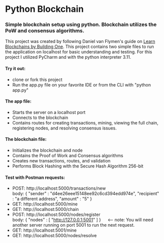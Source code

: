 # Python Blockchain
### Simple blockchain setup using python. Blockchain utilizes the PoW and consensus algorithms. 

This project was created by following Daniel van Flymen's guide on 
<a href="https://hackernoon.com/learn-blockchains-by-building-one-117428612f46">Learn Blockchains by Building One</a>. 
This project contains two simple files to run the application on localhost for basic understanding and testing. For
this project I utilized PyCharm and with the python interpreter 3.11.

#### Try it out:
* clone or fork this project
* Run the app.py file on your favorite IDE or from the CLI with "python app.py"

#### The app file:
* Starts the server on a localhost port
* Connects to the blockchain
* Contains routes for creating transactions, mining, viewing the full chain,<br>registering nodes, and resolving consensus 
issues.

#### The blockchain file:
* Initializes the blockchain and node
* Contains the Proof of Work and Consensus algorithms
* Creates new transactions, routes, and validation
* Performs Block Hashing with the Secure Hash Algorithm 256-bit

#### Test with Postman requests:
* POST: http://localhost:5000/transactions/new <br>
body: { "sender" : "d4ee26eee15148ee92c6cd394edd974e", "recipient" : "a different address", "amount" : "5" }
* GET: http://localhost:5000/mine
* GET: http://localhost:5000/chain
* POST: http://localhost:5000/nodes/register <br>
body: { "nodes" : [ "http://127.0.0.1:5001" ] } &emsp;  <-- note: You will need another server running on port 5001 to run the next request. 
* GET: http://localhost:5001/mine
* GET: http://localhost:5000/nodes/resolve